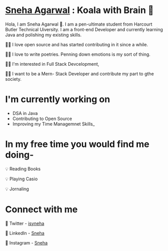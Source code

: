 

# [Sneha Agarwal](https://github.com/isyneha) : Koala with Brain 💯

Hola, I am Sneha Agarwal 👋. I am a pen-ultimate student from Harcourt Butler Technical Uiversity. I am a front-end Developer and currently learning Java and polishing my existing skills.

👩‍💻 I love open source and has started contributing in it since a while.

👩‍💻 I love to write poetries. Penning down emotions is my sort of thing.

👩‍💻 I'm interested in Full Stack Devcelopment,

👩‍💻 I want to be a Mern- Stack Developer and contribute my part to gthe society.

# I'm currently working on

- DSA in Java
- Contributing to Open Source
- Improving my Time Managemnet Skills_

# In my free time you would find me doing-

💡 Reading Books

💡 Playing Casio

💡 Jornaling

# Connect with me 

🔗 Twitter - [isyneha](https://twitter.com/isyneha)

🔗 LinkedIn - [Sneha](https://www.linkedin.com/in/sneha-agarwal-217a55200/)

🔗 Instagram - [Sneha](https://www.instagram.com/synehahaha/)
